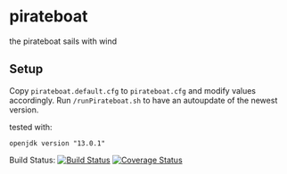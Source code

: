 # pirateboat
the pirateboat sails with wind

## Setup
Copy `pirateboat.default.cfg` to `pirateboat.cfg` and modify values accordingly.
Run `/runPirateboat.sh` to have an autoupdate of the newest version.

tested with:
```
openjdk version "13.0.1"
```

Build Status:
[![Build Status](https://travis-ci.org/rarspace01/pirateboat.svg?branch=master)](https://travis-ci.org/rarspace01/pirateboat)
[![Coverage Status](https://coveralls.io/repos/github/rarspace01/pirateboat/badge.svg?branch=master)](https://coveralls.io/github/rarspace01/pirateboat?branch=master)
